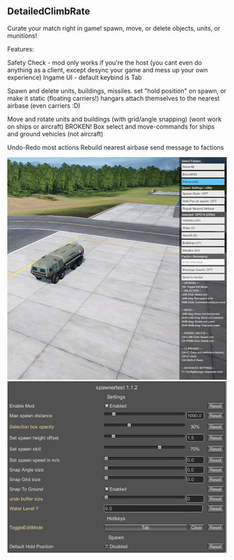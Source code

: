 ## DetailedClimbRate

Curate your match right in game! spawn, move, or delete objects, units, or munitions!

Features:

Safety Check - mod only works if you're the host (you cant even do anything as a client, except desync your game and mess up your own experience)
Ingame UI - default keybind is Tab

Spawn and delete units, buildings, missiles.
set "hold position" on spawn, or make it static (floating carriers!)
hangars attach themselves to the nearest airbase (even carriers :D)

Move and rotate units and buildings (with grid/angle snapping) (wont work on ships or aircraft)
BROKEN! Box select and move-commands for ships and ground vehicles (not aircraft)

Undo-Redo most actions
Rebuild nearest airbase
send message to factions

![image1](https://github.com/nikkorap/NuclearMods/blob/0c3f80ac02ce20f2990bae14cd0d9602c7e3a953/Host%20only/NotZeusGameMaster/image.png)
![image2](https://github.com/nikkorap/NuclearMods/blob/5e851c8b72490ed991abd05e1d3c595a3c51bbe2/Host%20only/NotZeusGameMaster/image2.png)
